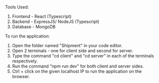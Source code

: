 Tools Used:
1. Frontend - React (Typescript)
2. Backend - ExpressJS/ NodeJS (Typescript)
3. Database - MongoDB

To run the application:

1. Open the folder named "Shipment" in your code editor.
2. Open 2 terminals - one for client side and second for server.
3. Type the command "cd client" and "cd server" in each of the terminals respectively.
4. Run the command "npm run dev" for both client and server sides.
5. Ctrl + click on the given localhost IP to run the application on the browser.
